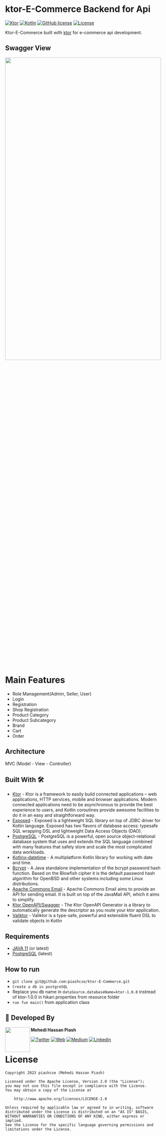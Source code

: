# ktor-E-Commerce Backend for Api
[![Ktor](https://img.shields.io/badge/ktor-2.3.1-blue.svg)](https://github.com/ktorio/ktor)
[![Kotlin](https://img.shields.io/badge/Kotlin-1.8.20-blue.svg?style=flat&logo=kotlin)](https://kotlinlang.org)
[![GitHub license](https://img.shields.io/badge/license-Apache%20License%202.0-blue.svg?style=flat)](https://www.apache.org/licenses/LICENSE-2.0)
<a href="https://github.com/piashcse"><img alt="License" src="https://img.shields.io/static/v1?label=GitHub&message=piashcse&color=C51162"/></a>

Ktor-E-Commerce built with [ktor](https://ktor.io/docs/welcome.html) for e-commerce api development.

## Swagger View

<p float="left">
  <img width="100%" height="50%" src="https://github.com/piashcse/ktor-E-Commerce/blob/master/screenshots/Screenshot-2023-05-13.png" />
</p>

# Main Features
- Role Management(Admin, Seller, User)
- Login
- Registration
- Shop Registration
- Product Category
- Product Subcategory
- Brand 
- Cart
- Order

## Architecture
MVC (Model - View - Controller)

## Built With 🛠
- [Ktor](https://ktor.io/docs/welcome.html) - Ktor is a framework to easily build connected applications – web applications, HTTP services, mobile and browser applications. Modern connected applications need to be asynchronous to provide the best experience to users, and Kotlin coroutines provide awesome facilities to do it in an easy and straightforward way.
- [Exposed](https://github.com/JetBrains/Exposed) - Exposed is a lightweight SQL library on top of JDBC driver for Kotlin language. Exposed has two flavors of database access: typesafe SQL wrapping DSL and lightweight Data Access Objects (DAO).
- [PostgreSQL](https://www.postgresql.org/) - PostgreSQL is a powerful, open source object-relational database system that uses and extends the SQL language combined with many features that safely store and scale the most complicated data workloads. 
- [Kotlinx-datetime](https://github.com/Kotlin/kotlinx-datetime) - A multiplatform Kotlin library for working with date and time.
- [Bcrypt](https://github.com/patrickfav/bcrypt) - A Java standalone implementation of the bcrypt password hash function. Based on the Blowfish cipher it is the default password hash algorithm for OpenBSD and other systems including some Linux distributions.
- [Apache Commons Email](https://github.com/apache/commons-email) - Apache Commons Email aims to provide an API for sending email. It is built on top of the JavaMail API, which it aims to simplify.
- [Ktor OpenAPI/Swagger](https://github.com/LukasForst/ktor-openapi-generator) - The Ktor OpenAPI Generator is a library to automatically generate the descriptor as you route your ktor application.
- [Valiktor](https://github.com/valiktor/valiktor) - Valiktor is a type-safe, powerful and extensible fluent DSL to validate objects in Kotlin

## Requirements

- [JAVA 11](https://jdk.java.net/11/) (or latest)
- [PostgreSQL](https://www.postgresql.org/) (latest)

## How to run

- `git clone git@github.com:piashcse/ktor-E-Commerce.git` 
-  `Create a db in postgreSQL`
-  Replace you db name in `dataSource.databaseName=ktor-1.0.0` instread of ktor-1.0.0 in hikari.properties from resource folder 
- `run fun main()` from application class

## 👨 Developed By

<a href="https://twitter.com/piashcse" target="_blank">
  <img src="https://avatars.githubusercontent.com/piashcse" width="80" align="left">
</a>

**Mehedi Hassan Piash**

[![Twitter](https://img.shields.io/badge/-twitter-grey?logo=twitter)](https://twitter.com/piashcse)
[![Web](https://img.shields.io/badge/-web-grey?logo=appveyor)](https://piashcse.github.io/)
[![Medium](https://img.shields.io/badge/-medium-grey?logo=medium)](https://medium.com/@piashcse)
[![Linkedin](https://img.shields.io/badge/-linkedin-grey?logo=linkedin)](https://www.linkedin.com/in/piashcse/)

# License
```
Copyright 2023 piashcse (Mehedi Hassan Piash)

Licensed under the Apache License, Version 2.0 (the "License");
you may not use this file except in compliance with the License.
You may obtain a copy of the License at

    http://www.apache.org/licenses/LICENSE-2.0

Unless required by applicable law or agreed to in writing, software
distributed under the License is distributed on an "AS IS" BASIS,
WITHOUT WARRANTIES OR CONDITIONS OF ANY KIND, either express or implied.
See the License for the specific language governing permissions and
limitations under the License.
```
